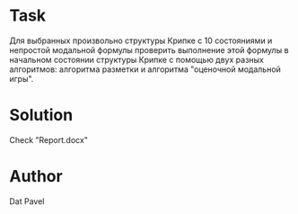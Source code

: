 # Task
Для выбранных произвольно структуры Крипке с 10 состояниями и непростой модальной формулы проверить выполнение этой формулы 
в начальном состоянии структуры Крипке с помощью двух разных алгоритмов: алгоритма разметки и алгоритма "оценочной модальной игры".
# Solution
Check "Report.docx"
# Author
Dat Pavel